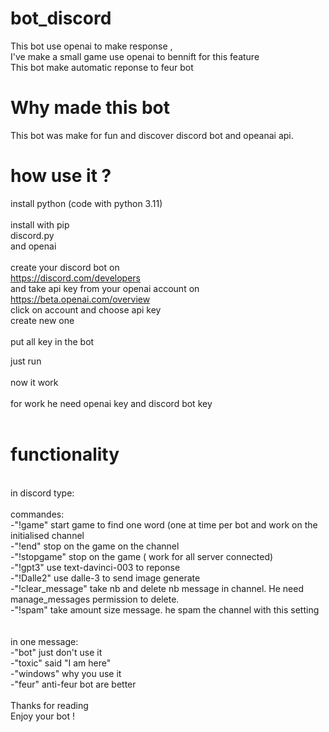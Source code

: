 # bot_discord

This bot use openai to make response , <br />
I've make a small game use openai to bennift for this feature <br />
This bot make automatic reponse to feur bot <br />

# Why made this bot 

This bot was make for fun and discover discord bot and opeanai api. <br />


# how use it ? 

install python (code with python 3.11) <br />
<br />
install with pip <br />
discord.py <br />
and openai <br />
<br />
create your discord bot on<br />
https://discord.com/developers<br />
and take api key from your openai account on <br />
https://beta.openai.com/overview<br />
click on account and choose api key <br />
create new one <br />
<br />
put all key in the bot <br />

just run <br />
<br />
now it work<br />
<br />
for work he need openai key and discord bot key<br />
<br />
# functionality <br />
<br />
in discord type: <br />
<br />
  commandes:<br />
    -"!game" start game to find one word (one at time per bot and work on the initialised channel<br />
    -"!end" stop on the game on the channel <br />
    -"!stopgame" stop on the game ( work for all server connected)<br />
    -"!gpt3" use text-davinci-003 to reponse <br />
    -"!Dalle2" use dalle-3 to send image generate<br />
    -"!clear_message" take nb and delete nb message in channel. He need manage_messages permission to delete.<br />
    -"!spam" take amount size message. he spam the channel with this setting<br />
   <br />
  <br />
  in one message:  <br />
    -"bot" just don't use it <br />
    -"toxic" said "I am here"<br />
    -"windows" why you use it <br />
    -"feur" anti-feur bot are better<br />
    <br />
Thanks for reading<br />
Enjoy your bot !  <br />  
